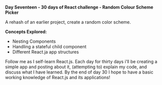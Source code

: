 **Day Seventeen - 30 days of React challenge - Random Colour Scheme Picker**

A rehash of an earlier project, create a random color scheme. 

**Concepts Explored:**
- Nesting Components
- Handling a stateful child component
- Different React.ja app structures

Follow me as I self-learn React.js. Each day for thirty days i'll be creating a simple app and posting about it, (attempting to) explain my code, and discuss what I have learned. By the end of day 30 I hope to have a basic working knowledge of React.js and its applications!
